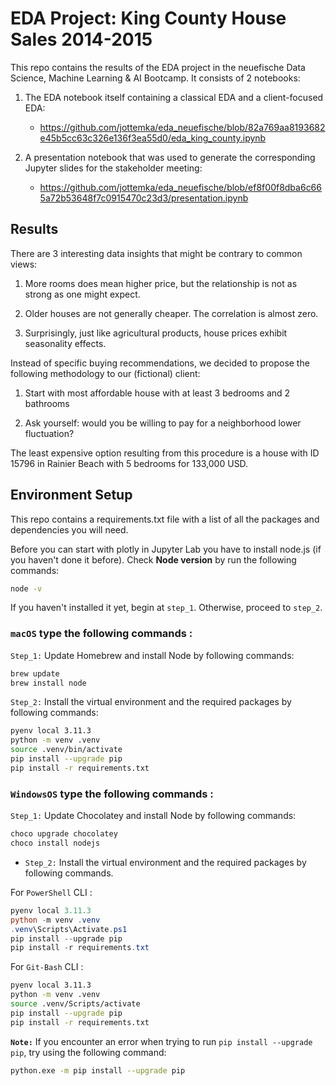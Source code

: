 # EDA Project: King County House Sales 2014-2015

This repo contains the results of the EDA project in the neuefische Data Science, Machine Learning & AI Bootcamp. It consists of 2 notebooks:

1. The EDA notebook itself containing a classical EDA and a client-focused EDA:

    - https://github.com/jottemka/eda_neuefische/blob/82a769aa8193682e45b5cc63c326e136f3ea55d0/eda_king_county.ipynb

2. A presentation notebook that was used to generate the corresponding Jupyter slides for the stakeholder meeting:

    - https://github.com/jottemka/eda_neuefische/blob/ef8f00f8dba6c665a72b53648f7c0915470c23d3/presentation.ipynb


## Results

There are 3 interesting data insights that might be contrary to common views:

1. More rooms does mean higher price, but the relationship is not as strong as one might expect.

2. Older houses are not generally cheaper. The correlation is almost zero.

3. Surprisingly, just like agricultural products, house prices exhibit seasonality effects.

Instead of specific buying recommendations, we decided to propose the following methodology to our (fictional) client:

1. Start with most affordable house with at least 3 bedrooms and 2 bathrooms

2. Ask yourself: would you be willing to pay for a neighborhood lower fluctuation?

The least expensive option resulting from this procedure is a house with ID 15796 in Rainier Beach with 5 bedrooms for 133,000 USD.


## Environment Setup
This repo contains a requirements.txt file with a list of all the packages and dependencies you will need.

Before you can start with plotly in Jupyter Lab you have to install node.js (if you haven't done it before). Check **Node version**  by run the following commands:

```sh
node -v
```

If you haven't installed it yet, begin at `step_1`. Otherwise, proceed to `step_2`.


### **`macOS`** type the following commands : 


`Step_1:` Update Homebrew and install Node by following commands:

```sh
brew update
brew install node
```

`Step_2:` Install the virtual environment and the required packages by following commands:

```BASH
pyenv local 3.11.3
python -m venv .venv
source .venv/bin/activate
pip install --upgrade pip
pip install -r requirements.txt
```
### **`WindowsOS`** type the following commands :


`Step_1:` Update Chocolatey and install Node by following commands:
```sh
choco upgrade chocolatey
choco install nodejs
```

- `Step_2:` Install the virtual environment and the required packages by following commands.

For `PowerShell` CLI :

```PowerShell
pyenv local 3.11.3
python -m venv .venv
.venv\Scripts\Activate.ps1
pip install --upgrade pip
pip install -r requirements.txt
```

For `Git-Bash` CLI :

```BASH
pyenv local 3.11.3
python -m venv .venv
source .venv/Scripts/activate
pip install --upgrade pip
pip install -r requirements.txt
```


**`Note:`**
If you encounter an error when trying to run `pip install --upgrade pip`, try using the following command:

```Bash
python.exe -m pip install --upgrade pip
```

